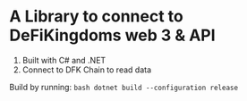 # A Library to connect to DeFiKingdoms web 3 & API

1. Built with C# and .NET
2. Connect to DFK Chain to read data

Build by running:
`bash dotnet build --configuration release`
